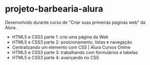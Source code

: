 # projeto-barbearia-alura

Desenvolvido durante curso de "Criar suas primeiras páginas web" da Alura.

- HTML5 e CSS3 parte 1: crie uma página da Web
- HTML5 e CSS3 parte 2: posicionamento, listas e navegação
- Centralizando um elemento com CSS | Alura Cursos Online
- HTML5 e CSS3 parte 3: trabalhando com formulários e tabelas
- HTML5 e CSS3 parte 4: avançando no CSS

